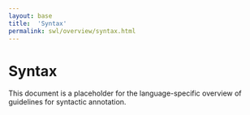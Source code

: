```yaml
---
layout: base
title:  'Syntax'
permalink: swl/overview/syntax.html
---
```


# Syntax

This document is a placeholder for the language-specific overview of
guidelines for syntactic annotation.
